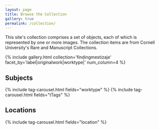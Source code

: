 ```yaml
---
layout: page
title: Browse the Collection
gallery: true
permalink: /collection/
---
```

This site's collection comprises a set of objects, each of which is represented by one or more images. The collection items are from Cornell University's Rare and Manuscript Collections.

{% include gallery.html collection='findingmestizaje' facet_by='label|originalwork|worktype|' num_column=4 %}

## Subjects
{% include tag-carousel.html fields="worktype" %}
{% include tag-carousel.html fields="tTags" %}

## Locations
{% include tag-carousel.html fields="location" %}

